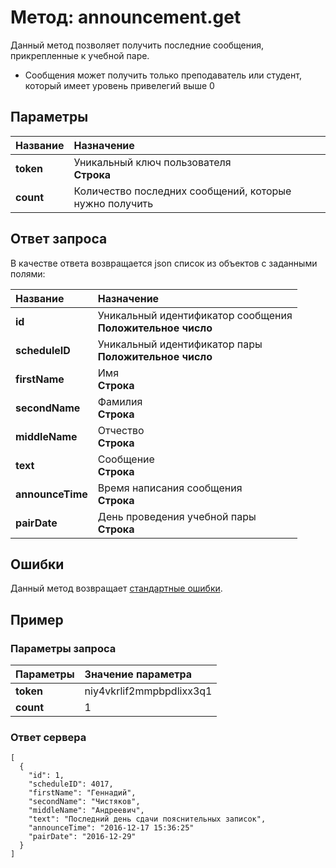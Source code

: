 # Метод: announcement.get<a name="announcement.get"/>

Данный метод позволяет получить последние сообщения, прикрепленные к учебной паре.
- Сообщения может получить только преподаватель или студент, который имеет уровень привелегий выше 0


## Параметры
| Название     | Назначение     |
| :------------- | :------------- |
| **token**       | Уникальный ключ пользователя  <br>**Строка**
| **count** | Количество последних сообщений, которые нужно получить

## Ответ запроса
В качестве ответа возвращается json список из объектов с заданными полями:

| Название        | Назначение     |
| :------------- | :------------- |
| **id** | Уникальный идентификатор сообщения<br>**Положительное число**
| **scheduleID** | Уникальный идентификатор пары<br>**Положительное число**
| **firstName**       | Имя<br>**Строка**
| **secondName**      | Фамилия<br>**Строка**
| **middleName**      | Отчество<br>**Строка**
| **text** | Сообщение<br>**Строка**
| **announceTime** | Время написания сообщения<br>**Строка**
| **pairDate** | День проведения учебной пары<br>**Строка**

## Ошибки
Данный метод возвращает [стандартные ошибки](#errors).<br>

## Пример

### Параметры запроса
| Параметры | Значение параметра     |
| :------------- | :------------- |
| **token**       | niy4vkrlif2mmpbpdlixx3q1 |
| **count** | 1

### Ответ сервера

```
[
  {
    "id": 1,
    "scheduleID": 4017,
    "firstName": "Геннадий",
    "secondName": "Чистяков",
    "middleName": "Андреевич",
    "text": "Последний день сдачи пояснительных записок",
    "announceTime": "2016-12-17 15:36:25"
    "pairDate": "2016-12-29"
  }
]
```
